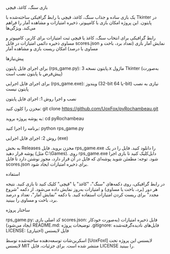 
بازی سنگ، کاغذ، قیچی

یک بازی ساده و جذاب سنگ، کاغذ، قیچی با رابط گرافیکی ساخته‌شده با Tkinter در پایتون. این پروژه امکان بازی با کامپیوتر، ذخیره امتیازات و مشاهده آمار را فراهم می‌کند.
ویژگی‌ها

رابط گرافیکی برای انتخاب سنگ، کاغذ یا قیچی
ثبت امتیازات برای کاربر، کامپیوتر و مساوی
ذخیره دائمی امتیازات در فایل scores.json
نمایش آمار بازی (تعداد برد، باخت و مساوی با درصد)
امکان ریست بازی و مشاهده آمار

پیش‌نیازها

برای اجرای فایل پایتون (rps_game.py):
پایتون نسخه 3.x
ماژول Tkinter (به‌صورت پیش‌فرض با پایتون نصب است)


برای اجرای فایل اجرایی (rps_game.exe):
ویندوز (32-bit یا 64-bit)
نیازی به نصب پایتون نیست



نصب و اجرا
روش 1: اجرای فایل پایتون

مخزن را کلون کنید:
git clone https://github.com/UoxFox/pyRochambeau.git


به پوشه پروژه بروید:
cd pyRochambeau


برنامه را اجرا کنید:
python rps_game.py



روش 2: اجرای فایل اجرایی (exe)

به بخش Releases مخزن بروید.
فایل rps_game.exe را دانلود کنید.
فایل را در یک پوشه قرار دهید (مثل C:\Games).
روی rps_game.exe دابل‌کلیک کنید تا بازی اجرا شود.
توجه: مطمئن شوید پوشه‌ای که فایل در آن قرار دارد، مجوز نوشتن دارد تا فایل scores.json برای ذخیره امتیازات ایجاد شود.

استفاده

در رابط گرافیکی، روی دکمه‌های "سنگ"، "کاغذ" یا "قیچی" کلیک کنید تا بازی کنید.
نتیجه هر دور (برد، باخت یا مساوی) و امتیازات به‌روز نمایش داده می‌شود.
از دکمه "شروع مجدد" برای ریست کردن امتیازات استفاده کنید.
با دکمه "نمایش آمار"، تعداد و درصد برد، باخت و مساوی را ببینید.

ساختار پروژه

rps_game.py: کد اصلی بازی
scores.json: فایل ذخیره امتیازات (به‌صورت خودکار ایجاد می‌شود)
README.md: توضیحات پروژه
.gitignore: فایل‌های نادیده‌گرفته‌شده
LICENSE: فایل لایسنس (اختیاری)

اسکرین‌شات
توسعه‌دهنده
ساخته‌شده توسط [UoxFoxا]
لایسنس
این پروژه تحت لایسنس MIT منتشر شده است. برای جزئیات، فایل LICENSE را ببینید.
